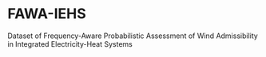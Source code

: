 # FAWA-IEHS
Dataset of Frequency-Aware Probabilistic Assessment of Wind Admissibility in Integrated Electricity-Heat Systems
